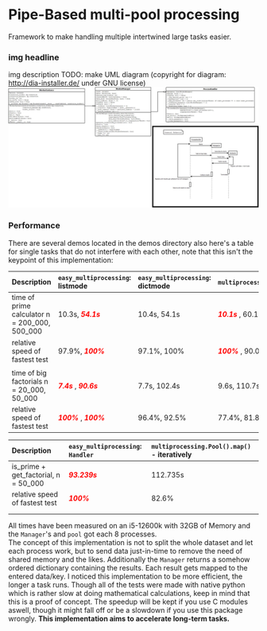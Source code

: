 # Pipe-Based multi-pool processing

Framework to make handling multiple intertwined large tasks easier. 

### img headline
img description
TODO: make UML diagram (copyright for diagram: http://dia-installer.de/ under GNU license)
![alt text](imgs/UML_Diag1.png)

### Performance

There are several demos located in the demos directory also here's a table for single tasks that do not interfere with
each other, note that this isn't the keypoint of this implementation:

| Description                                   | `easy_multiprocessing`: listmode                                                           | `easy_multiprocessing`: dictmode | `multiprocessing.Pool().map()`                       | single thread     |
|:----------------------------------------------|:-------------------------------------------------------------------------------------------|:---------------------------------|:-----------------------------------------------------|:------------------|
| time of prime calculator n = 200_000, 500_000 | 10.3s, <span style="color:red"> ***54.1s*** </span>                                        | 10.4s, 54.1s                     | <span style="color:red"> ***10.1s*** </span>, 60.1s  | 56.1s, 317.7s     |
| relative speed of fastest test                | 97.9%, <span style="color:red"> ***100%*** </span>                                         | 97.1%, 100%                      | <span style="color:red"> ***100%***  </span>, 90.0%  | 18.0%, 17.0%      |
|                                               |                                                                                            |                                  |                                                      |                   |
| time of big factorials n = 20_000, 50_000     | <span style="color:red"> ***7.4s*** </span>, <span style="color:red"> ***90.6s*** </span>  | 7.7s, 102.4s                     | 9.6s, 110.7s                                         | 44.8s, 576.64s    |
| relative speed of fastest test                | <span style="color:red">***100%*** </span>, <span style="color:red">***100%***  </span>    | 96.4%, 92.5%                     | 77.4%, 81.8%                                         | 16.5%, 15.76%     |

| Description                          | `easy_multiprocessing`: `Handler`              | `multiprocessing.Pool().map()` - iteratively |
|:-------------------------------------|:-----------------------------------------------|:---------------------------------------------|
| is_prime + get_factorial, n = 50_000 | <span style="color:red"> ***93.239s*** </span> | 112.735s                                     |
| relative speed of fastest test       | <span style="color:red"> ***100%*** </span>    | 82.6%                                        |
|                                      |                                                |                                              |
|                                      |                                                |                                              |

All times have been measured on an i5-12600k with 32GB of Memory and the `Manager`'s and `pool` got each 8 processes. </br>
The concept of this implementation is not to split the whole dataset and let each process work, but to send data just-in-time
to remove the need of shared memory and the likes.
Additionally the `Manager` returns a somehow ordered dictionary containing the results. Each result gets mapped to the entered data/key.
I noticed this implementation to be more efficient, the longer a task runs.
Though all of the tests were made with native python which is rather slow at doing mathematical calculations, keep in mind that this is a proof of concept.
The speedup will be kept if you use C modules aswell, though it might fall off or
be a slowdown if you use this package wrongly. **This implementation aims to accelerate long-term tasks.**
